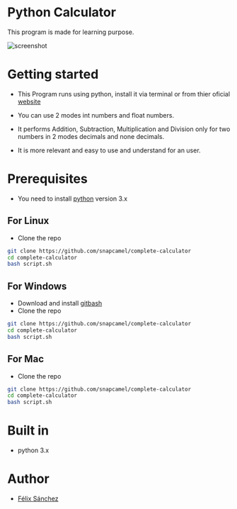 # Python Calculator

This program is made for learning purpose.

![screenshot](https://i.imgur.com/WwFfgaD.png)

# Getting started

- This Program runs using python, install it via terminal or from thier oficial [website](https://www.python.org/downloads/)

- You can use 2 modes int numbers and float numbers.

- It performs  Addition, Subtraction, Multiplication and Division only for two numbers in 2 modes decimals and none decimals.

- It is more relevant and easy to use and understand for an user.


# Prerequisites

- You need to install [python](https://www.python.org/downloads/) version 3.x

## For Linux
- Clone the repo

```bash
git clone https://github.com/snapcamel/complete-calculator
cd complete-calculator
bash script.sh
```

## For Windows
- Download and install [gitbash](https://git-scm.com/downloads)
- Clone the repo

```bash
git clone https://github.com/snapcamel/complete-calculator
cd complete-calculator
bash script.sh
```

## For Mac
- Clone the repo


```bash
git clone https://github.com/snapcamel/complete-calculator
cd complete-calculator
bash script.sh
```

# Built in
- python 3.x

# Author
- [Félix Sánchez](https://twitter.com/snapcamel)
